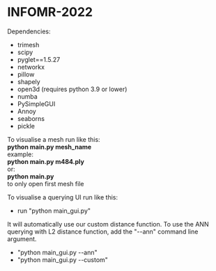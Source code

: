 # INFOMR-2022

Dependencies:
- trimesh
- scipy
- pyglet==1.5.27
- networkx
- pillow
- shapely
- open3d (requires python 3.9 or lower)
- numba
- PySimpleGUI
- Annoy
- seaborns
- pickle

To visualise a mesh run like this:  
**python main.py mesh_name**  
example:  
**python main.py m484.ply**  
or:  
**python main.py**  
to only open first mesh file  

To visualise a querying UI run like this:
<!--* create a folder named "meshes" and in this folder place meshes folders
(I have Princeton, Princeton_remeshed,Princeton_remeshed_normalized right now)-->
<!--* make sure you have the PySimpleGUI3D folder, which is taken from Github (https://github.com/EdwardChamberlain/PySimpleGUI-3D-Viewer) for some dependencies:
     1. object reader to read the object (changed to read .ply)
     2. the planar projection camera to render the 3D objects
     3. the function refresh view (a simple function to update the graphs which is changed too)

* run "pip install -r requirements.txt" -->
* run "python main_gui.py"

It will automatically use our custom distance function. To use the ANN querying with L2 distance function, add the "--ann" command line argument.

* "python main_gui.py --ann"
* "python main_gui.py --custom"

<!--P.S.
The step of creating the "meshes" folder is just to make the hard coded paths in the code work fine for testing purposes. You can change these paths instead if you don't want to change your meshes location in your local computer-->
